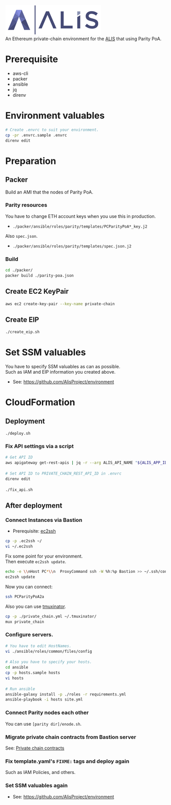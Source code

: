 [![ALIS](./logo.png)](https://alis.to)  
An Ethereum private-chain environment for the [ALIS](https://alis.to) 
that using Parity PoA.

# Prerequisite
- aws-cli
- packer
- ansible
- jq
- direnv

# Environment valuables

```bash
# Create .envrc to suit your environment.
cp -pr .envrc.sample .envrc
direnv edit
```

# Preparation

## Packer
Build an AMI that the nodes of Parity PoA.  

### Parity resources
You have to change ETH account keys when you use this in production.
- `./packer/ansible/roles/parity/templates/PCParityPoA*_key.j2`

Also `spec.json`.
- `./packer/ansible/roles/parity/templates/spec.json.j2`

### Build
```bash
cd ./packer/
packer build ./parity-poa.json
```

## Create EC2 KeyPair
```bash
aws ec2 create-key-pair --key-name private-chain
```

## Create EIP

```bash
./create_eip.sh
```

# Set SSM valuables
You have to specify SSM valuables as can as possible.  
Such as IAM and EIP information you created above.
- See: https://github.com/AlisProject/environment


# CloudFormation

## Deployment

```bash;
./deploy.sh
```

### Fix API settings via a script

```bash
# Get API ID
aws apigateway get-rest-apis | jq -r --arg ALIS_API_NAME "${ALIS_APP_ID}api" '.items[] | select(.name==$ALIS_API_NAME).id'

# Set API ID to PRIVATE_CHAIN_REST_API_ID in .envrc
direnv edit

./fix_api.sh
```

## After deployment

### Connect Instances via Bastion
- Prerequisite: [ec2ssh](https://github.com/mirakui/ec2ssh) 

```bash
cp -p .ec2ssh ~/
vi ~/.ec2ssh
```

Fix some point for your environment.  
Then execute `ec2ssh update`.

```bash
echo -e \\nHost PC*\\n  ProxyCommand ssh -W %h:%p Bastion >> ~/.ssh/config 
ec2ssh update
```

Now you can connect:

```bash
ssh PCParityPoA2a
```

Also you can use [tmuxinator](https://github.com/tmuxinator/tmuxinator).
```bash
cp -p ./private_chain.yml ~/.tmuxinator/
mux private_chain
```

### Configure servers.
```bash
# You have to edit HostNames.
vi ./ansible/roles/common/files/config

# Also you have to specify your hosts.
cd ansible
cp -p hosts.sample hosts
vi hosts

# Run ansible
ansible-galaxy install -p ./roles -r requirements.yml
ansible-playbook -i hosts site.yml
```

### Connect Parity nodes each other
You can use `[parity dir]/enode.sh`.


### Migrate private chain contracts from Bastion server
See: [Private chain contracts](https://github.com/AlisProject/private-chain-contracts)

### Fix template.yaml's `FIXME:` tags and deploy again
Such as IAM Policies, and others.

### Set SSM valuables again
- See: https://github.com/AlisProject/environment
